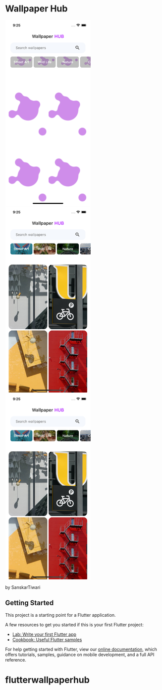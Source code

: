 # Wallpaper Hub

<img src="lib/assets/loading.png" width="276" height="597"><img src="lib/assets/home.png" width="276" height="597"> <img src="lib/assets/home.png" width="276" height="597">

by SanskarTiwari

## Getting Started

This project is a starting point for a Flutter application.

A few resources to get you started if this is your first Flutter project:

- [Lab: Write your first Flutter app](https://flutter.dev/docs/get-started/codelab)
- [Cookbook: Useful Flutter samples](https://flutter.dev/docs/cookbook)

For help getting started with Flutter, view our
[online documentation](https://flutter.dev/docs), which offers tutorials,
samples, guidance on mobile development, and a full API reference.
# flutterwallpaperhub
